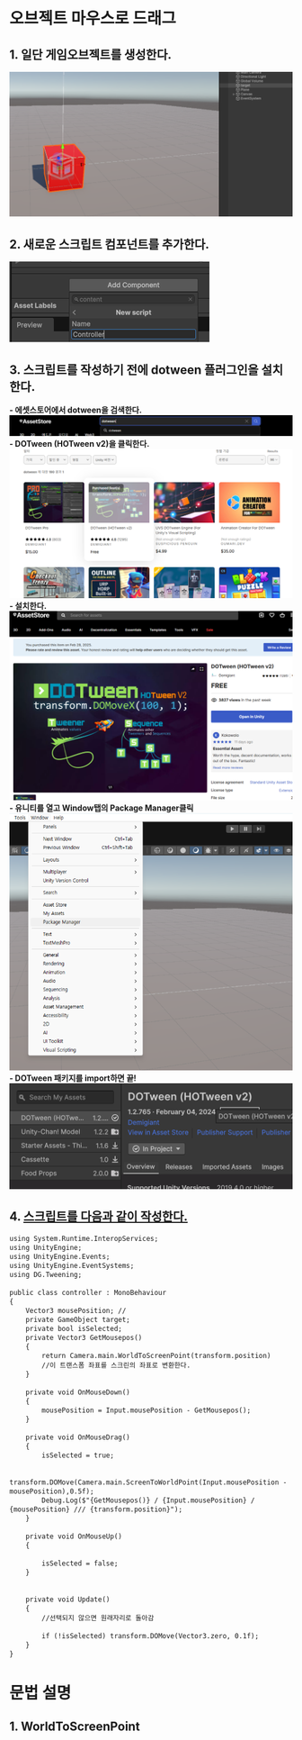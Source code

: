 # 오브젝트 마우스로 드래그
## 1. 일단 게임오브젝트를 생성한다.
<img src = "photos/1-1.png">

## 2. 새로운 스크립트 컴포넌트를 추가한다.
<img src = "photos/1-2.png">

## 3. 스크립트를 작성하기 전에 dotween 플러그인을 설치한다.
  __- 에셋스토어에서 dotween을 검색한다.__
    <img src = "photos/1-3.png">
  __- DOTween (HOTween v2)을 클릭한다.__
    <img src = "photos/1-4.png">
  __- 설치한다.__
    <img src = "photos/1-5.png">
  __- 유니티를 열고 Window탭의 Package Manager클릭__
    <img src = "photos/1-6.png">
  __- DOTween 패키지를 import하면 끝!__
    <img src = "photos/1-7.png">
    
## 4. [스크립트를 다음과 같이 작성한다.](#1.-WorldToScreenPoint)

```
using System.Runtime.InteropServices;
using UnityEngine;
using UnityEngine.Events;
using UnityEngine.EventSystems;
using DG.Tweening;

public class controller : MonoBehaviour
{
    Vector3 mousePosition; //
    private GameObject target;
    private bool isSelected;
    private Vector3 GetMousepos()
    {
        return Camera.main.WorldToScreenPoint(transform.position)
        //이 트랜스폼 좌표를 스크린의 좌표로 변환한다.
    }

    private void OnMouseDown()
    {
        mousePosition = Input.mousePosition - GetMousepos();
    }

    private void OnMouseDrag()
    {
        isSelected = true;

        transform.DOMove(Camera.main.ScreenToWorldPoint(Input.mousePosition - mousePosition),0.5f);
        Debug.Log($"{GetMousepos()} / {Input.mousePosition} / {mousePosition} /// {transform.position}");
    }

    private void OnMouseUp()
    {
        
        isSelected = false;
    }


    private void Update()
    {
        //선택되지 않으면 원래자리로 돌아감
        
        if (!isSelected) transform.DOMove(Vector3.zero, 0.1f);
    }
}
```

# 문법 설명
## 1. WorldToScreenPoint
